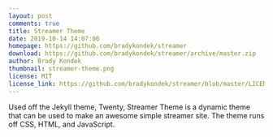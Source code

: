 ```yaml
---
layout: post
comments: true
title: Streamer Theme
date: 2019-10-14 14:07:00
homepage: https://github.com/bradykondek/streamer
download: https://github.com/bradykondek/streamer/archive/master.zip
author: Brady Kondek
thumbnail: streamer-theme.png
license: MIT
license_link: https://github.com/bradykondek/streamer/blob/master/LICENSE
---
```


Used off the Jekyll theme, Twenty, Streamer Theme is a dynamic theme that can be used to make an awesome simple streamer site.  The theme runs off CSS, HTML, and JavaScript.
